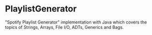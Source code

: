 # PlaylistGenerator
"Spotify Playlist Generator" implementation with Java which covers the topics of Strings, Arrays, File I/O, ADTs, Generics and Bags. 
